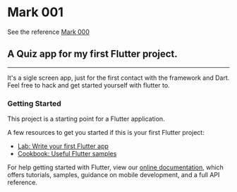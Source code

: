 # Mark 001
See the reference [Mark 000](https://github.com/Reuber-Parreira/mark_000/blob/main/README.md)

## A Quiz app for my first Flutter project.
---
It's a sigle screen app, just for the first contact with the framework and Dart.
<br/>
Feel free to hack and get started yourself with flutter to. 


### Getting Started

This project is a starting point for a Flutter application.

A few resources to get you started if this is your first Flutter project:

- [Lab: Write your first Flutter app](https://flutter.dev/docs/get-started/codelab)
- [Cookbook: Useful Flutter samples](https://flutter.dev/docs/cookbook)

For help getting started with Flutter, view our
[online documentation](https://flutter.dev/docs), which offers tutorials,
samples, guidance on mobile development, and a full API reference.
